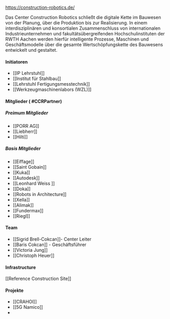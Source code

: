 https://construction-robotics.de/

Das Center Construction Robotics schließt die digitale Kette im Bauwesen von der Planung, über die Produktion bis zur Realisierung. In einem interdisziplinären und konsortialen Zusammenschluss von internationalen Industrieunternehmen und fakultätsübergreifenden Hochschulinstituten der RWTH Aachen werden hierfür intelligente Prozesse, Maschinen und Geschäftsmodelle über die gesamte Wertschöpfungskette des Bauwesens entwickelt und gestaltet.

#### Initiatoren 
- [[IP Lehrstuhl]]
- [[Institut für Stahlbau]]
- [[Lehrstuhl Fertigungsmesstechnik]]
- [[Werkzeugmaschinenlabors (WZL)]]

#### Mitglieder ( #CCRPartner)
##### Preimum Mitglieder
- [[PORR AG]]
- [[Liebherr]]
- [[Hilti]]
##### Basis Mitglieder 
- [[Eiffage]]
- [[Saint Gobain]]
- [[Kuka]]
- [[Autodesk]]
- [[Leonhard Weiss ]]
- [[Doka]]
- [[Robots in Architecture]]
- [[Xella]]
- [[Alimak]]
- [[Fundermax]]
- [[Riegl]]

#### Team 
- [[Sigrid Brell-Cokcan]]- Center Leiter 
- [[Baris Cokcan]] - Geschäftsführer
- [[Victoria Jung]]
- [[Christoph Heuer]]

#### Infrastructure 
 [[Reference Construction Site]]

#### Projekte 
- [[CRAHOI]]
- [[5G Namico]]
- 